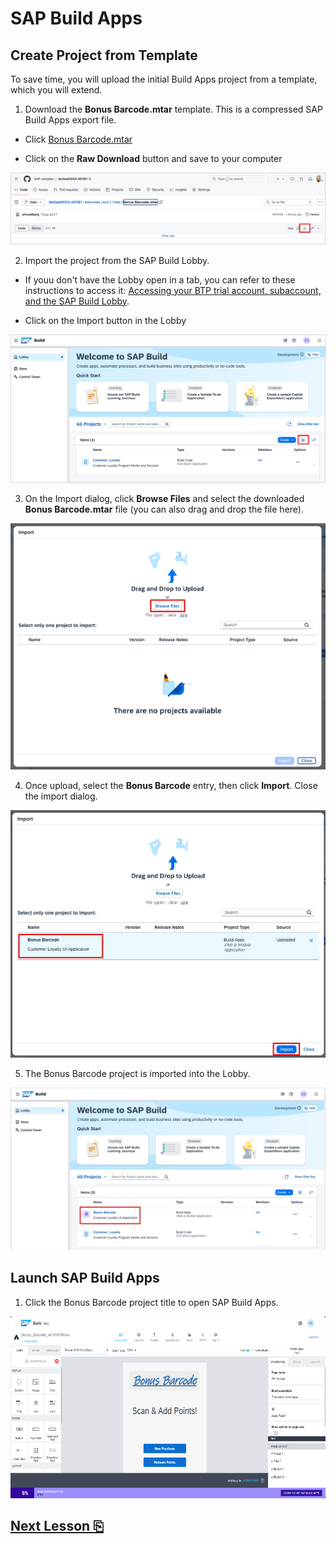 # SAP Build Apps

## Create Project from Template

To save time, you will upload the initial Build Apps project from a template, which you will extend.

1. Download the **Bonus Barcode.mtar** template. This is a compressed SAP Build Apps export file.

- Click [Bonus Barcode.mtar](files/Bonus%20Barcode.mtar)

- Click on the **Raw Download** button and save to your computer

<img src="images/image1.jpg" />

2. Import the project from the SAP Build Lobby. 

- If youu don't have the Lobby open in a tab, you can refer to these instructions to access it: [Accessing your BTP trial account, subaccount, and the SAP Build Lobby](../lobbyaccess/).

- Click on the Import button in the Lobby

<img src="images/image2.jpg" />

3. On the Import dialog, click **Browse Files** and select the downloaded **Bonus Barcode.mtar** file (you can also drag and drop the file here).

<img src="images/image3.jpg" />

4. Once upload, select the **Bonus Barcode** entry, then click **Import**. Close the import dialog.

<img src="images/image4.jpg" />

5. The Bonus Barcode project is imported into the Lobby. 

<img src="images/image5.jpg" />

## Launch SAP Build Apps

1. Click the Bonus Barcode project title to open SAP Build Apps.

<img src="images/image3.png" style="width:6.5in;height:3.03472in" />

## [Next Lesson ⎘](../ex3.2/)
